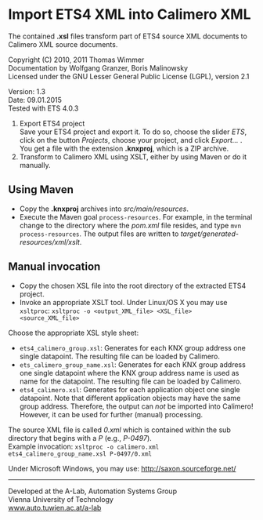 Import ETS4 XML into Calimero XML
=================================

The contained **.xsl** files transform part of ETS4 source XML documents to Calimero XML source documents.

Copyright (C) 2010, 2011 Thomas Wimmer<br>
Documentation by Wolfgang Granzer, Boris Malinowsky<br>
Licensed under the GNU Lesser General Public License (LGPL), version 2.1

Version: 1.3<br>
Date:    09.01.2015<br>
Tested with ETS 4.0.3

1. Export ETS4 project<br>
Save your ETS4 project and export it. To do so, choose the slider _ETS_, click on the button _Projects_, choose your project, and click _Export..._ . You get a file with the extension **.knxproj**, which is a ZIP archive. 
2. Transform to Calimero XML using XSLT, either by using Maven or do it manually.

Using Maven
----------- 
  * Copy the **.knxproj** archives into _src/main/resources_. 
  * Execute the Maven goal `process-resources`. For example, in the terminal change to the directory where the _pom.xml_ file resides, and type `mvn process-resources`. The output files are written to _target/generated-resources/xml/xslt_.

Manual invocation
-----------------
  * Copy the chosen XSL file into the root directory of the extracted ETS4 project. 
  * Invoke an appropriate XSLT tool. Under Linux/OS X you may use `xsltproc`: `xsltproc -o <output_XML_file> <XSL_file> <source_XML_file>`

Choose the appropriate XSL style sheet:

  * `ets4_calimero_group.xsl`: Generates for each KNX group address one single datapoint. The resulting file can be loaded by Calimero.
  * `ets_calimero_group_name.xsl`: Generates for each KNX group address one single datapoint where the KNX group address name is used as name for the datapoint. The resulting file can be loaded by Calimero.
  * `ets4_calimero.xsl`: Generates for each application object one single datapoint. Note that different application objects may have the same group address. Therefore, the output can _not_ be imported into Calimero! However, it can be used for further (manual) processing.


The source XML file is called _0.xml_ which is contained within the sub directory that begins with a _P_ (e.g., _P-0497_).<br>
Example invocation: `xsltproc -o calimero.xml ets4_calimero_group_name.xsl P-0497/0.xml`

Under Microsoft Windows, you may use:
http://saxon.sourceforge.net/

------------------------------------------------
Developed at the A-Lab, Automation Systems Group<br>
Vienna University of Technology<br>
www.auto.tuwien.ac.at/a-lab
